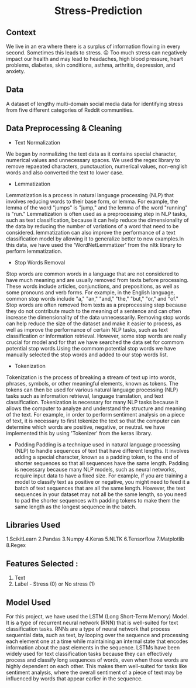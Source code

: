 <h1 align="center">
             Stress-Prediction
</h1>

## Context 

We live in an era where there is a surplus of information flowing in every second. Sometimes this leads to stress. ☹️
Too much stress can negatively impact our health and may lead to headaches, high blood pressure, heart problems, diabetes, skin conditions, asthma, arthritis, depression, and anxiety.

## Data

A dataset of lengthy multi-domain social media data for identifying stress from five different categories of Reddit communities.

## Data Preprocessing & Cleaning

- Text Normalization

We began by normalizing the text data as it contains special character, numerical values and unnecessary spaces.
We used the regex library to remove repaeated characters, punctauation, numerical values, non-english words and also converted the text to lower case.

- Lemmatization

Lemmatization is a process in natural language processing (NLP) that involves reducing words to their base form, or lemma.
For example, the lemma of the word "jumps" is "jump," and the lemma of the word "running" is "run."
Lemmatization is often used as a preprocessing step in NLP tasks, such as text classification, because it can help reduce the dimensionality of the data by reducing the number of variations of a word that need to be considered.
lemmatization can also improve the performance of a text classification model by allowing it to generalize better to new examples.In this data, we have used the 'WordNetLemmatizer' from the nltk library to perform lemmatization.

- Stop Words Removal

Stop words are common words in a language that are not considered to have much meaning and are usually removed from texts before processing. These words include articles, conjunctions, and prepositions, as well as some pronouns and verb forms. For example, in the English language, common stop words include "a," "an," "and," "the," "but," "or," and "of."
Stop words are often removed from texts as a preprocessing step because they do not contribute much to the meaning of a sentence and can often increase the dimensionality of the data unnecessarily. Removing stop words can help reduce the size of the dataset and make it easier to process, as well as improve the performance of certain NLP tasks, such as text classification or information retrieval.
However, some stop words are really crucial for model and for that we have searched the data set for commom potential stop words.Using the commom potential stop words we have manually selected the stop words and added to our stop words list.

- Tokenization

Tokenization is the process of breaking a stream of text up into words, phrases, symbols, or other meaningful elements, known as tokens. The tokens can then be used for various natural language processing (NLP) tasks such as information retrieval, language translation, and text classification.
Tokenization is necessary for many NLP tasks because it allows the computer to analyze and understand the structure and meaning of the text. For example, in order to perform sentiment analysis on a piece of text, it is necessary to first tokenize the text so that the computer can determine which words are positive, negative, or neutral. 
we have implemented this by using 'Tokenizer' from the keras library.

- Padding
Padding is a technique used in natural language processing (NLP) to handle sequences of text that have different lengths. It involves adding a special character, known as a padding token, to the end of shorter sequences so that all sequences have the same length.
Padding is necessary because many NLP models, such as neural networks, require input data to have a fixed size. For example, if you are training a model to classify text as positive or negative, you might need to feed it a batch of text sequences that are all the same length. However, the text sequences in your dataset may not all be the same length, so you need to pad the shorter sequences with padding tokens to make them the same length as the longest sequence in the batch.

## Libraries Used

1.ScikitLearn
2.Pandas
3.Numpy
4.Keras
5.NLTK
6.Tensorflow
7.Matplotlib
8.Regex

## Features Selected :
1. Text
2. Label - Stress (0) or No stress (1)

## Model Used 

For this project, we have used the LSTM (Long Short-Term Memory) Model. It is a type of recurrent neural network (RNN) that is well-suited for text classification tasks. RNNs are a type of neural network that process sequential data, such as text, by looping over the sequence and processing each element one at a time while maintaining an internal state that encodes information about the past elements in the sequence. LSTMs have been widely used for text classification tasks because they can effectively process and classify long sequences of words, even when those words are highly dependent on each other. This makes them well-suited for tasks like sentiment analysis, where the overall sentiment of a piece of text may be influenced by words that appear earlier in the sequence.


